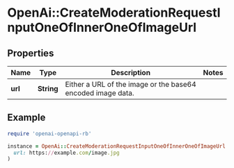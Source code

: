 # OpenAi::CreateModerationRequestInputOneOfInnerOneOfImageUrl

## Properties

| Name | Type | Description | Notes |
| ---- | ---- | ----------- | ----- |
| **url** | **String** | Either a URL of the image or the base64 encoded image data. |  |

## Example

```ruby
require 'openai-openapi-rb'

instance = OpenAi::CreateModerationRequestInputOneOfInnerOneOfImageUrl.new(
  url: https://example.com/image.jpg
)
```

